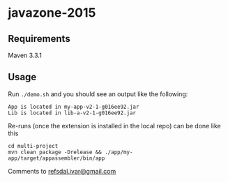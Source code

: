 # javazone-2015

## Requirements

Maven 3.3.1

## Usage

Run `./demo.sh` and you should see an output like the following:

    App is located in my-app-v2-1-g016ee92.jar
    Lib is located in lib-a-v2-1-g016ee92.jar

Re-runs (once the extension is installed in the local repo) can be done like this

    cd multi-project
    mvn clean package -Drelease && ./app/my-app/target/appassembler/bin/app

Comments to refsdal.ivar@gmail.com


